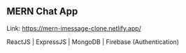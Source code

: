 ## MERN Chat App

Link: https://mern-imessage-clone.netlify.app/

ReactJS | ExpressJS | MongoDB | Firebase (Authentication)
